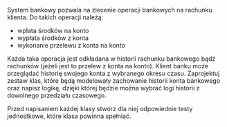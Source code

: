 System bankowy pozwala na zlecenie operacji bankowych na rachunku klienta. 
Do takich operacji należą:
- wpłata środków na konto
- wypłata środków z konta
- wykonanie przelewu z konta na konto

Każda taka operacja jest odkładana w historii rachunku bankowego bądź rachunków 
(jeżeli jest to przelew z konta na konto). 
Klient banku może przeglądać historię swojego konta z wybranego okresu czasu.
Zaprojektuj zestaw klas, które będą modelowały zachowanie historii konta bankowego oraz napisz logikę, 
dzięki której będzie można wybrać logi historii z dowolnego przedziału czasowego.

Przed napisaniem każdej klasy stwórz dla niej odpowiednie testy jednostkowe, które klasa powinna spełniać.